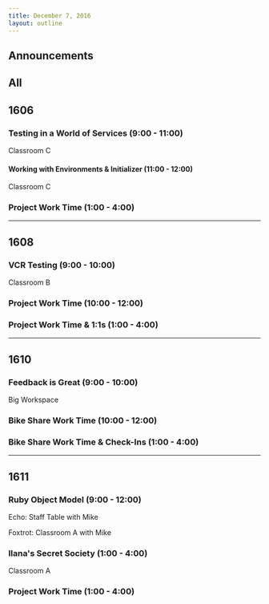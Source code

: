 ```yaml
---
title: December 7, 2016
layout: outline
---
```




## Announcements


## All

## 1606

### Testing in a World of Services (9:00 - 11:00)

Classroom C

#### Working with Environments & Initializer (11:00 - 12:00)

Classroom C

### Project Work Time (1:00 - 4:00)

***

## 1608

### VCR Testing (9:00 - 10:00)

Classroom B

### Project Work Time (10:00 - 12:00)

### Project Work Time & 1:1s (1:00 - 4:00)

***

## 1610

### Feedback is Great (9:00 - 10:00)

Big Workspace

### Bike Share Work Time (10:00 - 12:00)

### Bike Share Work Time & Check-Ins (1:00 - 4:00)

***

## 1611

### Ruby Object Model (9:00 - 12:00)

Echo: Staff Table with Mike

Foxtrot: Classroom A with Mike

### Ilana's Secret Society (1:00 - 4:00)

Classroom A

### Project Work Time (1:00 - 4:00)

